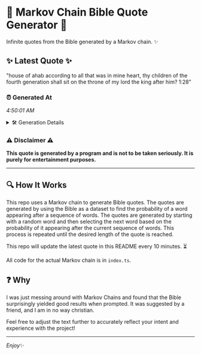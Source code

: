 # 📖 Markov Chain Bible Quote Generator 📖

Infinite quotes from the Bible generated by a Markov chain. ✨

## ✨ Latest Quote ✨
"house of ahab according to all that was in mine heart, thy children of the fourth generation shall sit on the throne of my lord the king after him? 1:28"

### ⏰ Generated At
*4:50:01 AM*

<details>
    <summary>🛠️ Generation Details</summary>
    <p>
        <strong>🌱 Seed:</strong> house<br>
        <strong>🔄 Iterations:</strong> 29<br>
        <strong>📜 Context History:</strong><br>[ house ]: of<br>[ house, of ]: ahab<br>[ house, of, ahab ]: according<br>[ house, of, ahab, according ]: to<br>[ house, of, ahab, according, to ]: all<br>[ house, of, ahab, according, to, all ]: that<br>[ of, ahab, according, to, all, that ]: was<br>[ ahab, according, to, all, that, was ]: in<br>[ according, to, all, that, was, in ]: mine<br>[ to, all, that, was, in, mine ]: heart,<br>[ all, that, was, in, mine, heart, ]: thy<br>[ that, was, in, mine, heart,, thy ]: children<br>[ was, in, mine, heart,, thy, children ]: of<br>[ in, mine, heart,, thy, children, of ]: the<br>[ mine, heart,, thy, children, of, the ]: fourth<br>[ heart,, thy, children, of, the, fourth ]: generation<br>[ thy, children, of, the, fourth, generation ]: shall<br>[ children, of, the, fourth, generation, shall ]: sit<br>[ of, the, fourth, generation, shall, sit ]: on<br>[ the, fourth, generation, shall, sit, on ]: the<br>[ fourth, generation, shall, sit, on, the ]: throne<br>[ generation, shall, sit, on, the, throne ]: of<br>[ shall, sit, on, the, throne, of ]: my<br>[ sit, on, the, throne, of, my ]: lord<br>[ on, the, throne, of, my, lord ]: the<br>[ the, throne, of, my, lord, the ]: king<br>[ throne, of, my, lord, the, king ]: after<br>[ of, my, lord, the, king, after ]: him?<br>[ my, lord, the, king, after, him? ]: 1:28<br>
    </p>
</details>

### ⚠️ Disclaimer ⚠️
**This quote is generated by a program and is not to be taken seriously. It is purely for entertainment purposes.**

---

## 🔍 How It Works

This repo uses a Markov chain to generate Bible quotes. The quotes are generated by using the Bible as a dataset to find the probability of a word appearing after a sequence of words. The quotes are generated by starting with a random word and then selecting the next word based on the probability of it appearing after the current sequence of words. This process is repeated until the desired length of the quote is reached.

This repo will update the latest quote in this README every 10 minutes. ⏳

All code for the actual Markov chain is in `index.ts`.

## ❓ Why

I was just messing around with Markov Chains and found that the Bible surprisingly yielded good results when prompted. 
It was suggested by a friend, and I am in no way christian.

Feel free to adjust the text further to accurately reflect your intent and experience with the project!

---

*Enjoy*✨
